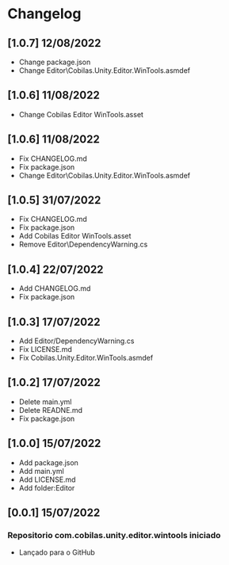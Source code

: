# Changelog
## [1.0.7] 12/08/2022
- Change package.json
- Change Editor\Cobilas.Unity.Editor.WinTools.asmdef
## [1.0.6] 11/08/2022
- Change Cobilas Editor WinTools.asset
## [1.0.6] 11/08/2022
- Fix CHANGELOG.md
- Fix package.json
- Change Editor\Cobilas.Unity.Editor.WinTools.asmdef
## [1.0.5] 31/07/2022
- Fix CHANGELOG.md
- Fix package.json
- Add Cobilas Editor WinTools.asset
- Remove Editor\DependencyWarning.cs
## [1.0.4] 22/07/2022
- Add CHANGELOG.md
- Fix package.json
## [1.0.3] 17/07/2022
- Add Editor/DependencyWarning.cs
- Fix LICENSE.md
- Fix Cobilas.Unity.Editor.WinTools.asmdef
## [1.0.2] 17/07/2022
- Delete main.yml
- Delete READNE.md
- Fix package.json
## [1.0.0] 15/07/2022
- Add package.json
- Add main.yml
- Add LICENSE.md
- Add folder:Editor
## [0.0.1] 15/07/2022
### Repositorio com.cobilas.unity.editor.wintools iniciado
- Lançado para o GitHub